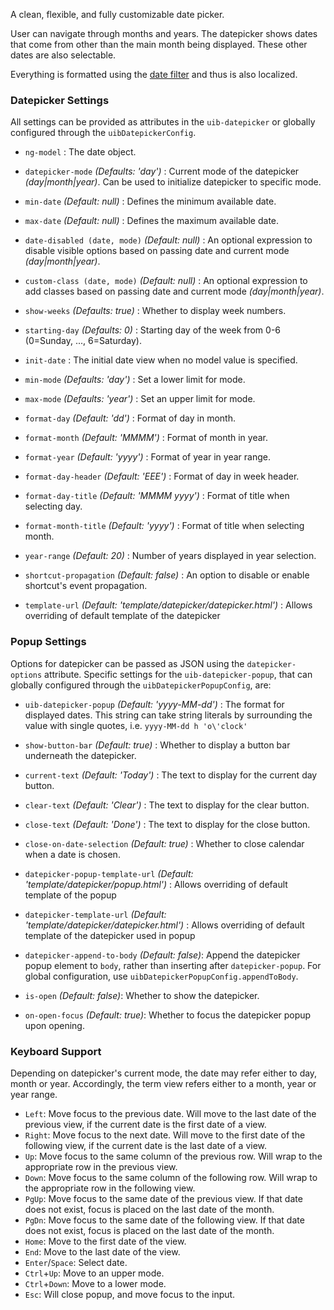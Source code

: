 A clean, flexible, and fully customizable date picker.

User can navigate through months and years.
The datepicker shows dates that come from other than the main month being displayed. These other dates are also selectable.

Everything is formatted using the [date filter](http://docs.angularjs.org/api/ng.filter:date) and thus is also localized.

### Datepicker Settings ###

All settings can be provided as attributes in the `uib-datepicker` or globally configured through the `uibDatepickerConfig`.

 * `ng-model` <i class="glyphicon glyphicon-eye-open"></i>
 	:
 	The date object.

 * `datepicker-mode` <i class="glyphicon glyphicon-eye-open"></i>
   _(Defaults: 'day')_ :
   Current mode of the datepicker _(day|month|year)_. Can be used to initialize datepicker to specific mode.

 * `min-date` <i class="glyphicon glyphicon-eye-open"></i>
 	_(Default: null)_ :
 	Defines the minimum available date.

 * `max-date` <i class="glyphicon glyphicon-eye-open"></i>
 	_(Default: null)_ :
 	Defines the maximum available date.

 * `date-disabled (date, mode)`
 	_(Default: null)_ :
 	An optional expression to disable visible options based on passing date and current mode _(day|month|year)_.

 * `custom-class (date, mode)`
 	_(Default: null)_ :
 	An optional expression to add classes based on passing date and current mode _(day|month|year)_. 	

 * `show-weeks`
 	_(Defaults: true)_ :
 	Whether to display week numbers.

 * `starting-day`
 	_(Defaults: 0)_ :
 	Starting day of the week from 0-6 (0=Sunday, ..., 6=Saturday).

 * `init-date`
 	:
 	The initial date view when no model value is specified.

 * `min-mode`
   _(Defaults: 'day')_ :
   Set a lower limit for mode.

 * `max-mode`
   _(Defaults: 'year')_ :
   Set an upper limit for mode.

 * `format-day`
 	_(Default: 'dd')_ :
 	Format of day in month.

 * `format-month`
 	_(Default: 'MMMM')_ :
 	Format of month in year.

 * `format-year`
 	_(Default: 'yyyy')_ :
 	Format of year in year range.

 * `format-day-header`
 	_(Default: 'EEE')_ :
 	Format of day in week header.

 * `format-day-title`
 	_(Default: 'MMMM yyyy')_ :
 	Format of title when selecting day.

 * `format-month-title`
 	_(Default: 'yyyy')_ :
 	Format of title when selecting month.

 * `year-range`
 	_(Default: 20)_ :
 	Number of years displayed in year selection.

 * `shortcut-propagation`
  _(Default: false)_ :
  An option to disable or enable shortcut's event propagation.

 * `template-url`
  _(Default: 'template/datepicker/datepicker.html')_ :
  Allows overriding of default template of the datepicker


### Popup Settings ###

Options for datepicker can be passed as JSON using the `datepicker-options` attribute.
Specific settings for the `uib-datepicker-popup`, that can globally configured through the `uibDatepickerPopupConfig`, are:

 * `uib-datepicker-popup`
 	_(Default: 'yyyy-MM-dd')_ :
 	The format for displayed dates. This string can take string literals by surrounding the value with single quotes, i.e. `yyyy-MM-dd h 'o\'clock'`

 * `show-button-bar`
 	_(Default: true)_ :
 	Whether to display a button bar underneath the datepicker.

 * `current-text`
 	_(Default: 'Today')_ :
 	The text to display for the current day button.

 * `clear-text`
 	_(Default: 'Clear')_ :
 	The text to display for the clear button.

 * `close-text`
 	_(Default: 'Done')_ :
 	The text to display for the close button.

 * `close-on-date-selection`
 	_(Default: true)_ :
 	Whether to close calendar when a date is chosen.

 * `datepicker-popup-template-url`
  _(Default: 'template/datepicker/popup.html')_ :
  Allows overriding of default template of the popup

 * `datepicker-template-url`
  _(Default: 'template/datepicker/datepicker.html')_ :
  Allows overriding of default template of the datepicker used in popup

 * `datepicker-append-to-body`
  _(Default: false)_:
  Append the datepicker popup element to `body`, rather than inserting after `datepicker-popup`. For global configuration, use `uibDatepickerPopupConfig.appendToBody`.

 * `is-open` <i class="glyphicon glyphicon-eye-open"></i>
  _(Default: false)_:
  Whether to show the datepicker.

 * `on-open-focus`
  _(Default: true)_:
  Whether to focus the datepicker popup upon opening.

### Keyboard Support ###

Depending on datepicker's current mode, the date may refer either to day, month or year. Accordingly, the term view refers either to a month, year or year range.

 * `Left`: Move focus to the previous date. Will move to the last date of the previous view, if the current date is the first date of a view.
 * `Right`: Move focus to the next date. Will move to the first date of the following view, if the current date is the last date of a view.
 * `Up`: Move focus to the same column of the previous row. Will wrap to the appropriate row in the previous view.
 * `Down`: Move focus to the same column of the following row. Will wrap to the appropriate row in the following view.
 * `PgUp`: Move focus to the same date of the previous view. If that date does not exist, focus is placed on the last date of the month.
 * `PgDn`: Move focus to the same date of the following view. If that date does not exist, focus is placed on the last date of the month.
 * `Home`: Move to the first date of the view.
 * `End`: Move to the last date of the view.
 * `Enter`/`Space`: Select date.
 * `Ctrl`+`Up`: Move to an upper mode.
 * `Ctrl`+`Down`: Move to a lower mode.
 * `Esc`: Will close popup, and move focus to the input.
